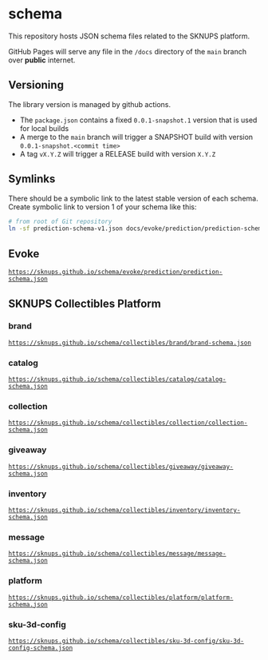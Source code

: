 # schema

This repository hosts JSON schema files related to the SKNUPS platform.

GitHub Pages will serve any file in the `/docs` directory of the `main` branch over **public** internet.

## Versioning

The library version is managed by github actions.
- The `package.json` contains a fixed `0.0.1-snapshot.1` version that is used for local builds
- A merge to the `main` branch will trigger a SNAPSHOT build with version `0.0.1-snapshot.<commit time>`
- A tag `vX.Y.Z` will trigger a RELEASE build with version `X.Y.Z`

## Symlinks

There should be a symbolic link to the latest stable version of each schema.
Create symbolic link to version 1 of your schema like this:

```bash
# from root of Git repository
ln -sf prediction-schema-v1.json docs/evoke/prediction/prediction-schema.json
```

## Evoke

[`https://sknups.github.io/schema/evoke/prediction/prediction-schema.json`](https://sknups.github.io/schema/evoke/prediction/prediction-schema.json)

## SKNUPS Collectibles Platform

### brand
[`https://sknups.github.io/schema/collectibles/brand/brand-schema.json`](https://sknups.github.io/schema/collectibles/brand/brand-schema.json)

### catalog
[`https://sknups.github.io/schema/collectibles/catalog/catalog-schema.json`](https://sknups.github.io/schema/collectibles/catalog/catalog-schema.json)

### collection
[`https://sknups.github.io/schema/collectibles/collection/collection-schema.json`](https://sknups.github.io/schema/collectibles/collection/collection-schema.json)

### giveaway
[`https://sknups.github.io/schema/collectibles/giveaway/giveaway-schema.json`](https://sknups.github.io/schema/collectibles/giveaway/giveaway-schema.json)

### inventory
[`https://sknups.github.io/schema/collectibles/inventory/inventory-schema.json`](https://sknups.github.io/schema/collectibles/inventory/inventory-schema.json)

### message
[`https://sknups.github.io/schema/collectibles/message/message-schema.json`](https://sknups.github.io/schema/collectibles/message/message-schema.json)

### platform
[`https://sknups.github.io/schema/collectibles/platform/platform-schema.json`](https://sknups.github.io/schema/collectibles/platform/platform-schema.json)

### sku-3d-config
[`https://sknups.github.io/schema/collectibles/sku-3d-config/sku-3d-config-schema.json`](https://sknups.github.io/schema/collectibles/sku-3d-config/sku-3d-config-schema.json)
